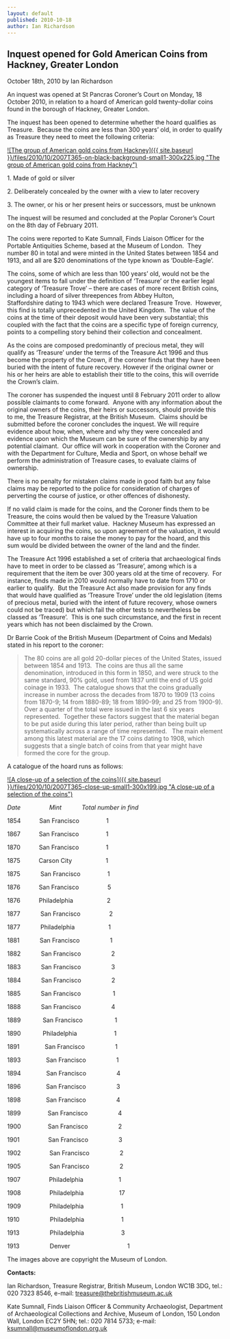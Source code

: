 ```yaml
--- 
layout: default 
published: 2010-10-18
author: Ian Richardson 
---
```


Inquest opened for Gold American Coins from Hackney, Greater London
-------------------------------------------------------------------

October 18th, 2010 by Ian Richardson

An inquest was opened at St Pancras Coroner’s Court on Monday, 18 October 2010, in relation to a hoard of American gold twenty-dollar coins found in the borough of Hackney, Greater London.

The inquest has been opened to determine whether the hoard qualifies as Treasure.  Because the coins are less than 300 years’ old, in order to qualify as Treasure they need to meet the following criteria:

[![The group of American gold coins from Hackney]({{ site.baseurl }}/files/2010/10/2007T365-on-black-background-small1-300x225.jpg "The group of American gold coins from Hackney")](http://farm5.static.flickr.com/4113/5092576337_335dcec922_z.jpg)

1. Made of gold or silver

2. Deliberately concealed by the owner with a view to later recovery

3. The owner, or his or her present heirs or successors, must be unknown

The inquest will be resumed and concluded at the Poplar Coroner’s Court on the 8th day of February 2011.

The coins were reported to Kate Sumnall, Finds Liaison Officer for the Portable Antiquities Scheme, based at the Museum of London.  They number 80 in total and were minted in the United States between 1854 and 1913, and all are $20 denominations of the type known as ‘Double-Eagle’.

The coins, some of which are less than 100 years’ old, would not be the youngest items to fall under the definition of ‘Treasure’ or the earlier legal category of ‘Treasure Trove’ – there are cases of more recent British coins, including a hoard of silver threepences from Abbey Hulton, Staffordshire dating to 1943 which were declared Treasure Trove.  However, this find is totally unprecedented in the United Kingdom.  The value of the coins at the time of their deposit would have been very substantial; this coupled with the fact that the coins are a specific type of foreign currency, points to a compelling story behind their collection and concealment.

As the coins are composed predominantly of precious metal, they will qualify as ‘Treasure’ under the terms of the Treasure Act 1996 and thus become the property of the Crown, if the coroner finds that they have been buried with the intent of future recovery. However if the original owner or his or her heirs are able to establish their title to the coins, this will override the Crown’s claim.

The coroner has suspended the inquest until 8 February 2011 order to allow possible claimants to come forward.  Anyone with any information about the original owners of the coins, their heirs or successors, should provide this to me, the Treasure Registrar, at the British Museum.  Claims should be submitted before the coroner concludes the inquest. We will require evidence about how, when, where and why they were concealed and evidence upon which the Museum can be sure of the ownership by any potential claimant.  Our office will work in cooperation with the Coroner and with the Department for Culture, Media and Sport, on whose behalf we perform the administration of Treasure cases, to evaluate claims of ownership.

There is no penalty for mistaken claims made in good faith but any false claims may be reported to the police for consideration of charges of perverting the course of justice, or other offences of dishonesty.

If no valid claim is made for the coins, and the Coroner finds them to be Treasure, the coins would then be valued by the Treasure Valuation Committee at their full market value.  Hackney Museum has expressed an interest in acquiring the coins, so upon agreement of the valuation, it would have up to four months to raise the money to pay for the hoard, and this sum would be divided between the owner of the land and the finder.

The Treasure Act 1996 established a set of criteria that archaeological finds have to meet in order to be classed as ‘Treasure’, among which is a requirement that the item be over 300 years old at the time of recovery.  For instance, finds made in 2010 would normally have to date from 1710 or earlier to qualify.  But the Treasure Act also made provision for any finds that would have qualified as ‘Treasure Trove’ under the old legislation (items of precious metal, buried with the intent of future recovery, whose owners could not be traced) but which fail the other tests to nevertheless be classed as ‘Treasure’.  This is one such circumstance, and the first in recent years which has not been disclaimed by the Crown.

Dr Barrie Cook of the British Museum (Department of Coins and Medals) stated in his report to the coroner:

> The 80 coins are all gold 20-dollar pieces of the United States, issued between 1854 and 1913.  The coins are thus all the same denomination, introduced in this form in 1850, and were struck to the same standard, 90% gold, used from 1837 until the end of US gold coinage in 1933.  The catalogue shows that the coins gradually increase in number across the decades from 1870 to 1909 (13 coins from 1870-9; 14 from 1880-89; 18 from 1890-99; and 25 from 1900-9). Over a quarter of the total were issued in the last 6 six years represented.  Together these factors suggest that the material began to be put aside during this later period, rather than being built up systematically across a range of time represented.   The main element among this latest material are the 17 coins dating to 1908, which suggests that a single batch of coins from that year might have formed the core for the group.

A catalogue of the hoard runs as follows:

[![A close-up of a selection of the coins]({{ site.baseurl }}/files/2010/10/2007T365-close-up-small1-300x199.jpg "A close-up of a selection of the coins")](http://farm5.static.flickr.com/4089/5092576061_eb11cbb662_z.jpg)

_Date                 Mint            Total number in find_

1854           San Francisco                1

1867           San Francisco                1

1870           San Francisco                1

1875           Carson City                    1

1875            San Francisco                1

1876           San Francisco                 5

1876           Philadelphia                    2

1877            San Francisco                 2

1877            Philadelphia                    1

1881            San Francisco                  1

1882            San Francisco                  2

1883            San Francisco                  3

1884            San Francisco                  2

1885            San Francisco                   1

1888            San Francisco                  4

1889             San Francisco                   1

1890             Philadelphia                      1

1891               San Francisco                  1

1893               San Francisco                  1

1894               San Francisco                  4

1896               San Francisco                  3

1898               San Francisco                  4

1899                San Francisco                  4

1900                San Francisco                  2

1901                 San Francisco                  3

1902                 San Francisco                  2

1905                 San Francisco                  2

1907                 Philadelphia                     1

1908                 Philadelphia                     17

1909                 Philadelphia                      1

1910                  Philadelphia                      1

1913                  Philadelphia                      3

1913                  Denver                                  1

The images above are copyright the Museum of London.

**Contacts:**

Ian Richardson, Treasure Registrar, British Museum, London WC1B 3DG, tel.: 020 7323 8546, e-mail: treasure@thebritishmuseum.ac.uk

Kate Sumnall, Finds Liaison Officer & Community Archaeologist, Department of Archaeological Collections and Archive, Museum of London, 150 London Wall, London EC2Y 5HN; tel.: 020 7814 5733; e-mail: ksumnall@museumoflondon.org.uk